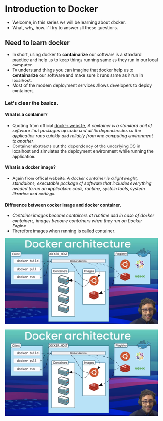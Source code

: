 # Introduction to Docker
- Welcome, in this series we will be learning about docker.
- What, why, how. I'll try to answer all these questions.

## Need to learn docker
- In short, using docker to **containarize** our software is a standard practice and help us to keep things running same as they run in our local computer.
- To understand things you can imagine that docker help us to **containarize** our software and make sure it runs same as it run in localhost.
- Most of the modern deployment services allows developers to deploy containers.

### Let's clear the basics.
#### What is a container?
- Quoting from official [docker website](https://www.docker.com/resources/what-container/), *A container is a standard unit of software that packages up code and all its dependencies so the application runs quickly and reliably from one computing environment to another.*
- Container abstracts out the dependency of the underlying OS in localhost and simulates the deployment environment while running the application.
#### What is a docker image?
- Again from offical website, *A docker container is a lightweight, standalone, executable package of software that includes everything needed to run an application: code, runtime, system tools, system libraries and settings.*
#### Difference between docker image and docker container.
- *Container images become containers at runtime and in case of docker containers, images become containers when they run on Docker Engine.*
- Therefore images when running is called container.
</center>
<center>
<img src="./docker_architecture.png">

![img](./docker_architecture.png)